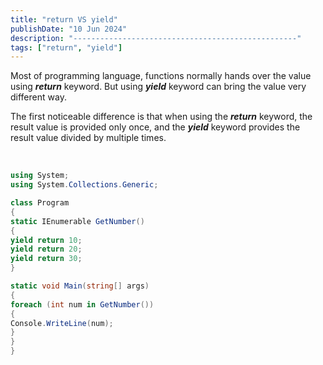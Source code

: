 ```yaml
---
title: "return VS yield"
publishDate: "10 Jun 2024"
description: "--------------------------------------------------"
tags: ["return", "yield"]
---
```


Most of programming language, functions normally hands over the value using ***return*** keyword. But using ***yield*** keyword can bring the value very different way.

The first noticeable difference is that when using the ***return*** keyword, the result value is provided only once, and the ***yield*** keyword provides the result value divided by multiple times.

<br>

```csharp
using System;
using System.Collections.Generic;

class Program
{
static IEnumerable GetNumber()
{
yield return 10;
yield return 20;
yield return 30;
}

static void Main(string[] args)
{
foreach (int num in GetNumber())
{
Console.WriteLine(num);
}
}
}
```